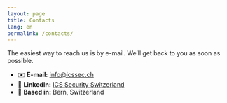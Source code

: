 ```yaml
---
layout: page
title: Contacts
lang: en
permalink: /contacts/
---
```


The easiest way to reach us is by e-mail. We’ll get back to you as soon as possible.

- ✉️ **E-mail:** [info@icssec.ch](mailto:info@icssec.ch)  
- 🔗 **LinkedIn:** [ICS Security Switzerland](https://www.linkedin.com/company/icssecurity/)  
- 📍 **Based in:** Bern, Switzerland
